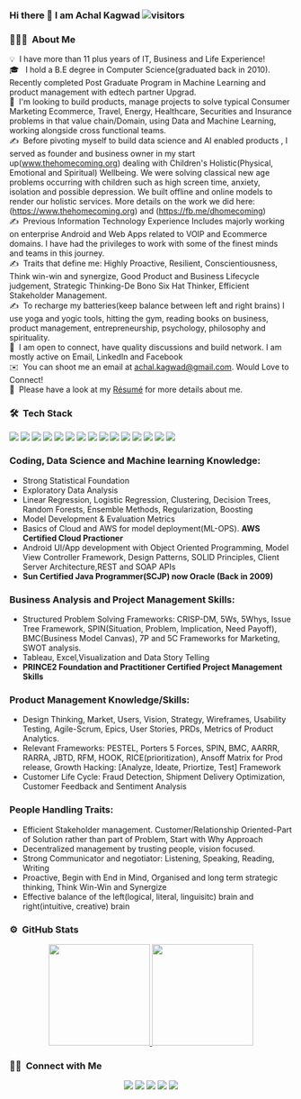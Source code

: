 ### Hi there 👋 I am Achal Kagwad ![visitors](https://visitor-badge.glitch.me/badge?page_id=${achalkagwad}.${achalkagwad.id}) 
<!-- ${your.username}.${your.repo.id} -->
<!--
**achalkagwad/achalkagwad** is a ✨ _special_ ✨ repository because its `README.md` (this file) appears on your GitHub profile.

Here are some ideas to get you started:

- 🔭 I’m currently working on ...
- 🌱 I’m currently learning ...
- 👯 I’m looking to collaborate on ...
- 🤔 I’m looking for help with ...
- 💬 Ask me about ...
- 📫 How to reach me: ...
- 😄 Pronouns: ...
- ⚡ Fun fact: ...
-->

### 👨🏻‍💻 &nbsp;About Me

💡 &nbsp;I have more than 11 plus years of IT, Business and Life Experience! \
🎓 &nbsp; I hold a B.E degree in Computer Science(graduated back in 2010). Recently completed Post Graduate Program in Machine Learning and product management with edtech partner Upgrad. \
🌱 &nbsp;I'm looking to build products, manage projects to solve typical Consumer Marketing Ecommerce, Travel, Energy, Healthcare, Securities and Insurance problems in that value chain/Domain, using Data and Machine Learning, working alongside cross functional teams. \
✍️ &nbsp;Before pivoting myself to build data science and AI enabled products , I served as founder and business owner in my start up(www.thehomecoming.org) dealing with Children's Holistic(Physical, Emotional and Spiritual) Wellbeing. We were solving classical new age problems occurring with children such as high screen time, anxiety, isolation and possible depression. We built offline and online models to render our holistic services. More details on the work we did here:(https://www.thehomecoming.org) and (https://fb.me/dhomecoming) \
✍️ &nbsp;Previous Information Technology Experience Includes majorly working on enterprise Android and Web Apps related to VOIP and Ecommerce domains. I have had the privileges to work with some of the finest minds and teams in this journey. \
✍️ &nbsp;Traits that define me: Highly Proactive, Resilient, Conscientiousness, Think win-win and synergize, Good Product and Business Lifecycle judgement, Strategic Thinking-De Bono Six Hat Thinker, Efficient Stakeholder Management. \
✍️ &nbsp;To recharge my batteries(keep balance between left and right brains) I use yoga and yogic tools, hitting the gym, reading books on business, product management, entrepreneurship, psychology, philosophy and spirituality.  \
💬 &nbsp;I am open to connect, have quality discussions and build network. I am mostly active on Email, LinkedIn and Facebook\
✉️ &nbsp;You can shoot me an email at achal.kagwad@gmail.com. Would Love to Connect!  \
📄 &nbsp;Please have a look at my [Résumé](https://www.hiration.com/dieu/resume/308689@upgrad.com/pdf) for more details about me.

### 🛠 &nbsp;Tech Stack
![](https://img.shields.io/badge/Code-Python-informational?style=flat&logo=python&logoColor=white&color=blueviolet)
![](https://img.shields.io/badge/Code-Numpy-informational?style=flat&logo=numpy&logoColor=white&color=blueviolet)
![](https://img.shields.io/badge/Code-Pandas-informational?style=flat&logo=pandas&logoColor=white&color=blueviolet) 
![](https://img.shields.io/badge/Code-scikit_learn-informational?style=flat&logo=scikit-learn&logoColor=white&color=blueviolet)
![](https://img.shields.io/badge/Code-tableau-informational?style=flat&logo=tableau&logoColor=white&color=blueviolet) 
![](https://img.shields.io/badge/Code-Amazon_AWS-informational?style=flat&logo=Amazon-AWS&logoColor=white&color=blueviolet)
![](https://img.shields.io/badge/Editor-Jupyter-informational?style=flat&logo=jupyter&logoColor=white&color=blueviolet)
![](https://img.shields.io/badge/Editor-Google_Colab-informational?style=flat&logo=google-colab&logoColor=white&color=blueviolet)
![](https://img.shields.io/badge/Code-Java-informational?style=flat&logo=java&logoColor=white&color=blueviolet)
![](https://img.shields.io/badge/Code-Android-informational?style=flat&logo=android&logoColor=white&color=blueviolet)
![](https://img.shields.io/badge/Editor-Android_Studio-informational?style=flat&logo=android-studio&logoColor=white&color=blueviolet)
![](https://img.shields.io/badge/Code-HTML-informational?style=flat&logo=HTML5&logoColor=white&color=blueviolet)
![](https://img.shields.io/badge/Tools-MySQL-informational?style=flat&logo=mysql&logoColor=white&color=blueviolet)
![](https://img.shields.io/badge/Editor-IntelliJ_IDEA-informational?style=flat&logo=intellij-idea&logoColor=white&color=blueviolet)
![](https://img.shields.io/badge/Editor-Eclipse-informational?style=flat&logo=eclipse-ide&logoColor=white&color=blueviolet)

<!-- ![CSS](https://img.shields.io/badge/-CSS-05122A?style=flat&logo=CSS3&logoColor=1572B6)&nbsp;
![Git](https://img.shields.io/badge/-Git-05122A?style=flat&logo=git)&nbsp;
![GitHub](https://img.shields.io/badge/-GitHub-05122A?style=flat&logo=github)&nbsp; -->

### Coding, Data Science and Machine learning Knowledge:
- Strong Statistical Foundation
- Exploratory Data Analysis
- Linear Regression, Logistic Regression, Clustering, Decision Trees, Random Forests, Ensemble Methods, Regularization, Boosting
- Model Development & Evaluation Metrics
- Basics of Cloud and AWS for model deployment(ML-OPS). **AWS Certified Cloud Practioner** 
- Android UI/App development with Object Oriented Programming, Model View Controller Framework, Design Patterns, SOLID Principles, Client Server Architecture,REST and SOAP APIs
- **Sun Certified Java Programmer(SCJP) now Oracle (Back in 2009)**

### Business Analysis and Project Management Skills:
- Structured Problem Solving Frameworks: CRISP-DM, 5Ws, 5Whys, Issue Tree Framework, SPIN(Situation, Problem, Implication, Need Payoff), BMC(Business Model Canvas), 7P and 5C Frameworks for Marketing, SWOT analysis.
- Tableau, Excel,Visualization and Data Story Telling
- **PRINCE2 Foundation and Practitioner Certified Project Management Skills**

### Product Management Knowledge/Skills:
- Design Thinking, Market, Users, Vision, Strategy, Wireframes, Usability Testing, Agile-Scrum, Epics, User Stories, PRDs, Metrics of Product Analytics.
- Relevant Frameworks: PESTEL, Porters 5 Forces, SPIN, BMC, AARRR, RARRA, JBTD, RFM, HOOK, RICE(prioritization), Ansoff Matrix for Prod release, Growth Hacking: [Analyze, Ideate, Priortize, Test] Framework 
- Customer Life Cycle: Fraud Detection, Shipment Delivery Optimization, Customer Feedback and Sentiment Analysis


### People Handling Traits:
- Efficient Stakeholder management. Customer/Relationship Oriented-Part of Solution rather than part of Problem, Start with Why Approach
- Decentralized management by trusting people, vision focused.
- Strong Communicator and negotiator: Listening, Speaking, Reading, Writing
- Proactive, Begin with End in Mind, Organised and long term strategic thinking, Think Win-Win and Synergize
- Effective balance of the left(logical, literal, linguisitc) brain and right(intuitive, creative) brain


### ⚙️ &nbsp;GitHub Stats

<p align="center">
<a href="https://github.com/achalkagwad">
  <img height="180em" src="https://github-readme-stats-eight-theta.vercel.app/api?username=achalkagwad&show_icons=true&theme=algolia&include_all_commits=true&count_private=true"/>
  <img height="180em" src="https://github-readme-stats-eight-theta.vercel.app/api/top-langs/?username=achalkagwad&layout=compact&langs_count=8&theme=algolia"/>
</a>
</p>


<!-- <img height="180em" src="https://github-readme-stats.vercel.app/api?username=Gapur&show_icons=true&hide_border=true&&count_private=true&include_all_commits=true" /> -->

<!--
## &#x1f4c8; GitHub Stats

<a href="https://github.com/chaddyc/chaddyc">
  <img align="center" src="https://github-readme-stats.vercel.app/api/top-langs/?username=chaddyc&hide=java,html&title_color=ffffff&text_color=c9cacc&icon_color=2bbc8a&bg_color=1d1f21" />
</a>
<a href="https://github.com/chaddyc/chaddyc">
  <img align="center" src="https://github-readme-stats.vercel.app/api?username=chaddyc&show_icons=true&line_height=27&count_private=true&title_color=ffffff&text_color=c9cacc&icon_color=2bbc8a&bg_color=1d1f21" alt="Chad GitHub Stats" />
</a>
-->

### 🤝🏻 &nbsp;Connect with Me

<p id="socialIcons" align="center">
    <a href="https://www.linkedin.com/in/achalkagwad/" alt="LinkedIn"> 
        <img src="https://img.shields.io/badge/-LinkedIn-0A66C2?style=flat-square&logo=linkedin" /></a>
    <a href="https://stackoverflow.com/users/5220750/achal-kagwad" alt="StackOverflow">
        <img src="https://img.shields.io/badge/-StackOverflow-F58025?style=flat-square&logo=stack-overflow&logoColor=white" /></a>
    <a href="mailto:achal.kagwad@gmail.com" alt="Gmail">
        <img src="https://img.shields.io/badge/-Gmail-EA4335?style=flat-square&logo=gmail&logoColor=white" /></a>
    <a href="https://www.facebook.com/achal.kagwad" alt="Facebook">
        <img src="https://img.shields.io/badge/-Facebook-1877F2?style=flat-square&logo=facebook&logoColor=white" /></a>
    <a href="https://www.instagram.com/achalkagwad/" alt="Instagram">
        <img src="https://img.shields.io/badge/-Instagram-E4405F?style=flat-square&logo=instagram&logoColor=white" /></a>  
</p>
